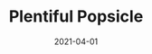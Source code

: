 ---
description: "Pattern%3A%20Plentiful%20%7C%20Color%3A%20Popsicle%20%7C%20Width%3A%2054%u201D%20%7C%20Content%3A%20100%25%20Polyester%20%7C%20Abrasion%3A%2050%2C000%20Double%20Rubs%20-%20Wyzenbeek%20Method%20%7C%20Repeat%3A%20n/a%20%7C%20Finish%3A%20INCASE%20by%20CRYPTON%20%7C%20Flammability%3A%20NFPA%20260%2C%20UFAC%20Class%201%2C%20CAL%20117%20%7C%20Applications%3A%20Contract%20/%20Hospitality%2C%20Residential%20%7C%20"
tags: 
  - "Lark Fontaine"
  - "Plentiful"
  - "Textiles"
image_primary: "img/Popsicle_large.jpg"
href: "https://www.larkfontaine.com/collections/textiles/products/plentiful-popsicle"
designer: "Lark Fontaine"
title: "Plentiful Popsicle"
category: "Textiles"
subtitle: ""
manufacturer: "Lark Fontaine"
slug: "/manufacturers/lark-fontaine/textiles/lark-fontaine-plentiful-popsicle"
date: "2021-04-01"
---